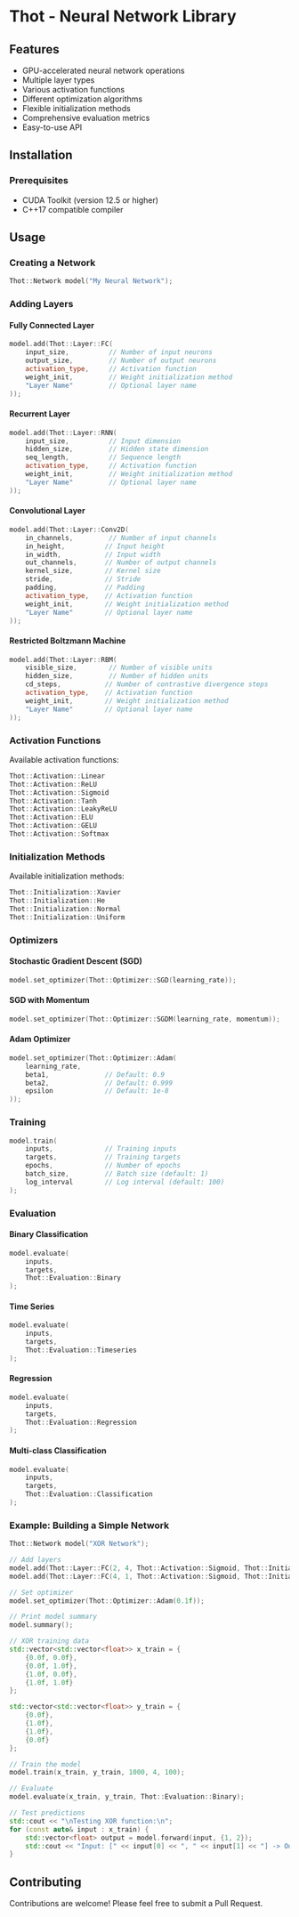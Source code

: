 ﻿# Thot - Neural Network Library


## Features

- GPU-accelerated neural network operations
- Multiple layer types
- Various activation functions
- Different optimization algorithms
- Flexible initialization methods
- Comprehensive evaluation metrics
- Easy-to-use API

## Installation

### Prerequisites
- CUDA Toolkit (version 12.5 or higher)
- C++17 compatible compiler

## Usage

### Creating a Network

```cpp
Thot::Network model("My Neural Network");
```

### Adding Layers

#### Fully Connected Layer
```cpp
model.add(Thot::Layer::FC(
    input_size,          // Number of input neurons
    output_size,         // Number of output neurons
    activation_type,     // Activation function
    weight_init,         // Weight initialization method
    "Layer Name"         // Optional layer name
));
```

#### Recurrent Layer
```cpp
model.add(Thot::Layer::RNN(
    input_size,          // Input dimension
    hidden_size,         // Hidden state dimension
    seq_length,          // Sequence length
    activation_type,     // Activation function
    weight_init,         // Weight initialization method
    "Layer Name"         // Optional layer name
));
```

#### Convolutional Layer
```cpp
model.add(Thot::Layer::Conv2D(
    in_channels,         // Number of input channels
    in_height,          // Input height
    in_width,           // Input width
    out_channels,       // Number of output channels
    kernel_size,        // Kernel size
    stride,             // Stride
    padding,            // Padding
    activation_type,    // Activation function
    weight_init,        // Weight initialization method
    "Layer Name"        // Optional layer name
));
```

#### Restricted Boltzmann Machine
```cpp
model.add(Thot::Layer::RBM(
    visible_size,        // Number of visible units
    hidden_size,         // Number of hidden units
    cd_steps,           // Number of contrastive divergence steps
    activation_type,    // Activation function
    weight_init,        // Weight initialization method
    "Layer Name"        // Optional layer name
));
```

### Activation Functions

Available activation functions:
```cpp
Thot::Activation::Linear
Thot::Activation::ReLU
Thot::Activation::Sigmoid
Thot::Activation::Tanh
Thot::Activation::LeakyReLU
Thot::Activation::ELU
Thot::Activation::GELU
Thot::Activation::Softmax
```

### Initialization Methods

Available initialization methods:
```cpp
Thot::Initialization::Xavier
Thot::Initialization::He
Thot::Initialization::Normal
Thot::Initialization::Uniform
```

### Optimizers

#### Stochastic Gradient Descent (SGD)
```cpp
model.set_optimizer(Thot::Optimizer::SGD(learning_rate));
```

#### SGD with Momentum
```cpp
model.set_optimizer(Thot::Optimizer::SGDM(learning_rate, momentum));
```

#### Adam Optimizer
```cpp
model.set_optimizer(Thot::Optimizer::Adam(
    learning_rate,
    beta1,              // Default: 0.9
    beta2,              // Default: 0.999
    epsilon             // Default: 1e-8
));
```

### Training

```cpp
model.train(
    inputs,             // Training inputs
    targets,            // Training targets
    epochs,             // Number of epochs
    batch_size,         // Batch size (default: 1)
    log_interval        // Log interval (default: 100)
);
```

### Evaluation

#### Binary Classification
```cpp
model.evaluate(
    inputs,
    targets,
    Thot::Evaluation::Binary
);
```

#### Time Series
```cpp
model.evaluate(
    inputs,
    targets,
    Thot::Evaluation::Timeseries
);
```

#### Regression
```cpp
model.evaluate(
    inputs,
    targets,
    Thot::Evaluation::Regression
);
```

#### Multi-class Classification
```cpp
model.evaluate(
    inputs,
    targets,
    Thot::Evaluation::Classification
);
```

### Example: Building a Simple Network

```cpp
Thot::Network model("XOR Network");

// Add layers
model.add(Thot::Layer::FC(2, 4, Thot::Activation::Sigmoid, Thot::Initialization::He));
model.add(Thot::Layer::FC(4, 1, Thot::Activation::Sigmoid, Thot::Initialization::He));

// Set optimizer
model.set_optimizer(Thot::Optimizer::Adam(0.1f));

// Print model summary
model.summary();

// XOR training data
std::vector<std::vector<float>> x_train = {
    {0.0f, 0.0f},
    {0.0f, 1.0f},
    {1.0f, 0.0f},
    {1.0f, 1.0f}
};

std::vector<std::vector<float>> y_train = {
    {0.0f},
    {1.0f},
    {1.0f},
    {0.0f}
};

// Train the model
model.train(x_train, y_train, 1000, 4, 100);

// Evaluate
model.evaluate(x_train, y_train, Thot::Evaluation::Binary);

// Test predictions
std::cout << "\nTesting XOR function:\n";
for (const auto& input : x_train) {
    std::vector<float> output = model.forward(input, {1, 2});
    std::cout << "Input: [" << input[0] << ", " << input[1] << "] -> Output: " << output[0] << "\n";
}
```




## Contributing

Contributions are welcome! Please feel free to submit a Pull Request. 
